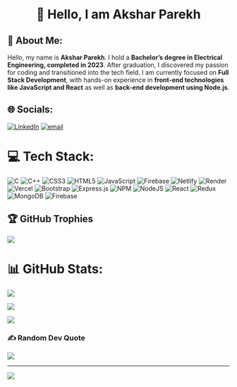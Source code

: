 <h1 align="center">👋 Hello, I am Akshar Parekh</h1>

## 💫 About Me:
Hello, my name is **Akshar Parekh**. I hold a **Bachelor’s degree in Electrical Engineering, completed in 2023**. After graduation, I discovered my passion for coding and transitioned into the tech field. I am currently focused on **Full Stack Development**, with hands-on experience in **front-end technologies like JavaScript and React** as well as **back-end development using Node.js**.

## 🌐 Socials:
[![LinkedIn](https://img.shields.io/badge/LinkedIn-%230077B5.svg?logo=linkedin&logoColor=white)](https://linkedin.com/in/akshar-parekh-3656212a0) 
[![email](https://img.shields.io/badge/Email-D14836?logo=gmail&logoColor=white)](mailto:aksharparekh401@gmail.com) 

# 💻 Tech Stack:
![C](https://img.shields.io/badge/c-%2300599C.svg?style=for-the-badge&logo=c&logoColor=white) 
![C++](https://img.shields.io/badge/c++-%2300599C.svg?style=for-the-badge&logo=c%2B%2B&logoColor=white) 
![CSS3](https://img.shields.io/badge/css3-%231572B6.svg?style=for-the-badge&logo=css3&logoColor=white) 
![HTML5](https://img.shields.io/badge/html5-%23E34F26.svg?style=for-the-badge&logo=html5&logoColor=white) 
![JavaScript](https://img.shields.io/badge/javascript-%23323330.svg?style=for-the-badge&logo=javascript&logoColor=%23F7DF1E) 
![Firebase](https://img.shields.io/badge/firebase-%23039BE5.svg?style=for-the-badge&logo=firebase) 
![Netlify](https://img.shields.io/badge/netlify-%23000000.svg?style=for-the-badge&logo=netlify&logoColor=#00C7B7) 
![Render](https://img.shields.io/badge/Render-%46E3B7.svg?style=for-the-badge&logo=render&logoColor=white) 
![Vercel](https://img.shields.io/badge/vercel-%23000000.svg?style=for-the-badge&logo=vercel&logoColor=white) 
![Bootstrap](https://img.shields.io/badge/bootstrap-%238511FA.svg?style=for-the-badge&logo=bootstrap&logoColor=white) 
![Express.js](https://img.shields.io/badge/express.js-%23404d59.svg?style=for-the-badge&logo=express&logoColor=%2361DAFB) 
![NPM](https://img.shields.io/badge/NPM-%23CB3837.svg?style=for-the-badge&logo=npm&logoColor=white) 
![NodeJS](https://img.shields.io/badge/node.js-6DA55F?style=for-the-badge&logo=node.js&logoColor=white) 
![React](https://img.shields.io/badge/react-%2320232a.svg?style=for-the-badge&logo=react&logoColor=%2361DAFB) 
![Redux](https://img.shields.io/badge/redux-%23593d88.svg?style=for-the-badge&logo=redux&logoColor=white) 
![MongoDB](https://img.shields.io/badge/MongoDB-%234ea94b.svg?style=for-the-badge&logo=mongodb&logoColor=white) 
![Firebase](https://img.shields.io/badge/firebase-a08021?style=for-the-badge&logo=firebase&logoColor=ffcd34)

## 🏆 GitHub Trophies
![](https://github-profile-trophy.vercel.app/?username=akshar51&theme=nord&no-frame=false&no-bg=false&margin-w=4)


# 📊 GitHub Stats:
![](https://github-readme-stats.vercel.app/api?username=akshar51&theme=yeblu&hide_border=false&include_all_commits=true&count_private=true)<br/>

![](https://nirzak-streak-stats.vercel.app/?user=akshar51&theme=yeblu&hide_border=false)<br/>

![](https://github-readme-stats.vercel.app/api/top-langs/?username=akshar51&theme=yeblu&hide_border=false&include_all_commits=true&count_private=true&layout=compact)


### ✍️ Random Dev Quote
![](https://quotes-github-readme.vercel.app/api?type=vetical&theme=dark)

---
[![](https://visitcount.itsvg.in/api?id=akshar51&icon=0&color=0)](https://visitcount.itsvg.in)

<!-- Proudly created with GPRM ( https://gprm.itsvg.in ) -->
